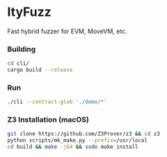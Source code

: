 # ItyFuzz
Fast hybrid fuzzer for EVM, MoveVM, etc.


### Building
```bash
cd cli/
cargo build --release
```

### Run
```bash
./cli --contract-glob './demo/*'
```

### Z3 Installation (macOS)
```bash
git clone https://github.com/Z3Prover/z3 && cd z3
python scripts/mk_make.py --prefix=/usr/local
cd build && make -j64 && sudo make install
```